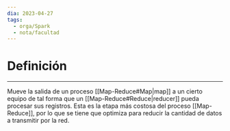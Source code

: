 ```yaml
---
dia: 2023-04-27
tags:
  - orga/Spark
  - nota/facultad
---
```

# Definición
---
Mueve la salida de un proceso [[Map-Reduce#Map|map]] a un cierto equipo de tal forma que un [[Map-Reduce#Reduce|reducer]] pueda procesar sus registros. Esta es la etapa más costosa del proceso [[Map-Reduce]], por lo que se tiene que optimiza para reducir la cantidad de datos a transmitir por la red.